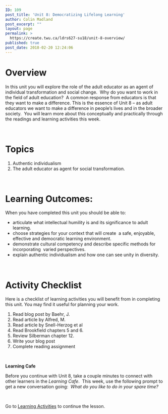 ```yaml
---
ID: 109
post_title: 'Unit 8: Democratizing Lifelong Learning'
author: Colin Madland
post_excerpt: ""
layout: page
permalink: >
  https://create.twu.ca/ldrs627-su18/unit-8-overview/
published: true
post_date: 2018-02-20 12:24:06
---
```

<h1>Overview</h1>
In this unit you will explore the role of the adult educator as an agent of individual transformation and social change.  Why do you want to work in the field of adult education?  A common response from educators is that they want to make a difference. This is the essence of Unit 8 – as adult educators we want to make a difference in people’s lives and in the broader society.  You will learn more about this conceptually and practically through the readings and learning activities this week.

&nbsp;
<h1>Topics</h1>
<ol>
 	<li>Authentic individualism</li>
 	<li>The adult educator as agent for social transformation.</li>
</ol>
<strong> </strong>
<h1>Learning Outcomes:</h1>
When you have completed this unit you should be able to:
<ul>
 	<li>articulate what intellectual humility is and its significance to adult learning.</li>
 	<li>choose strategies for your context that will create  a safe, enjoyable, effective and democratic learning environment.</li>
 	<li>demonstrate cultural competency and describe specific methods for incorporating  varied perspectives.</li>
 	<li>explain authentic individualism and how one can see unity in diversity.</li>
</ul>
<strong> </strong>
<h1>Activity Checklist</h1>
Here is a checklist of learning activities you will benefit from in completing this unit. You may find it useful for planning your work.
<ol>
 	<li>Read blog post by Baehr, J.</li>
 	<li>Read article by Alfred, M.</li>
 	<li>Read article by Snell-Herzog et al</li>
 	<li>Read Brookfield chapters 5 and 6.</li>
 	<li>Review Silberman chapter 12.</li>
 	<li>Write your blog post</li>
 	<li>Complete reading assignment</li>
</ol>
&nbsp;

<strong>Learning Cafe </strong>

Before you continue with Unit 8, take a couple minutes to connect with other learners in the <em>Learning Cafe</em>.  This week, use the following prompt to get a new conversation going:  <em>What do you like to do in your spare time?</em>

&nbsp;

Go to <a href="https://create.twu.ca/ldrs627-su18/unit-8-learning-activities/">Learning Activities</a> to continue the lesson.
